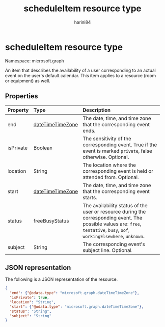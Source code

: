﻿---
title: "scheduleItem resource type"
description: "An item that describes the availability of a user corresponding to an actual event on the user's default calendar. This item applies to a resource (room or equipment) as well."
localization_priority: Normal
author: "harini84"
ms.prod: ""
doc_type: resourcePageType
---

# scheduleItem resource type

Namespace: microsoft.graph

An item that describes the availability of a user corresponding to an actual event on the user's default calendar. This item applies to a resource (room or equipment) as well.

## Properties

| Property  | Type                                    | Description                                                                                                                                                                 |
| :-------- | :-------------------------------------- | :-------------------------------------------------------------------------------------------------------------------------------------------------------------------------- |
| end       | [dateTimeTimeZone](datetimetimezone.md) | The date, time, and time zone that the corresponding event ends.                                                                                                            |
| isPrivate | Boolean                                 | The sensitivity of the corresponding event. True if the event is marked `private`, false otherwise. Optional.                                                               |
| location  | String                                  | The location where the corresponding event is held or attended from. Optional.                                                                                              |
| start     | [dateTimeTimeZone](datetimetimezone.md) | The date, time, and time zone that the corresponding event starts.                                                                                                          |
| status    | freeBusyStatus                          | The availability status of the user or resource during the corresponding event. The possible values are: `free`, `tentative`, `busy`, `oof`, `workingElsewhere`, `unknown`. |
| subject   | String                                  | The corresponding event's subject line. Optional.                                                                                                                           |

## JSON representation

The following is a JSON representation of the resource.

<!-- {
  "blockType": "resource",
  "optionalProperties": [
    "isPrivate",
    "location",
    "subject"
  ],
  "@odata.type": "microsoft.graph.scheduleItem"
}-->

```json
{
  "end": {"@odata.type": "microsoft.graph.dateTimeTimeZone"},
  "isPrivate": true,
  "location": "String",
  "start": {"@odata.type": "microsoft.graph.dateTimeTimeZone"},
  "status": "String",
  "subject": "String"
}

```

<!-- uuid: 8fcb5dbc-d5aa-4681-8e31-b001d5168d79
2015-10-25 14:57:30 UTC -->

<!--
{
  "type": "#page.annotation",
  "description": "scheduleItem resource",
  "keywords": "",
  "section": "documentation",
  "tocPath": ""
}
-->

